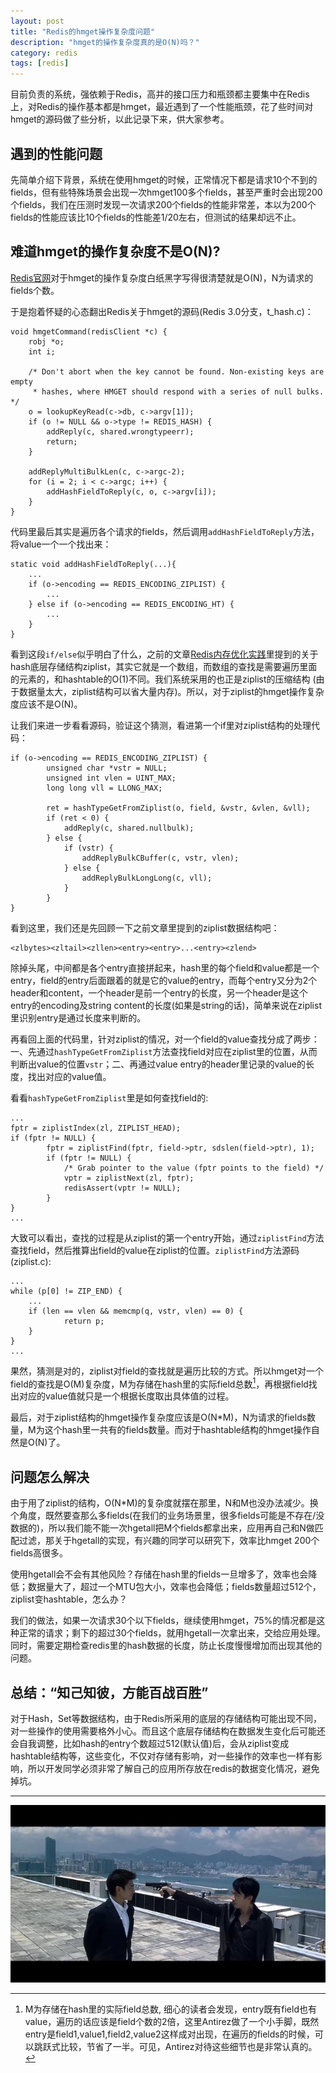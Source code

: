 ```yaml
---
layout: post
title: "Redis的hmget操作复杂度问题"
description: "hmget的操作复杂度真的是O(N)吗？"
category: redis
tags: [redis]
---
```


目前负责的系统，强依赖于Redis，高并的接口压力和瓶颈都主要集中在Redis上，对Redis的操作基本都是hmget，最近遇到了一个性能瓶颈，花了些时间对hmget的源码做了些分析，以此记录下来，供大家参考。

## 遇到的性能问题
先简单介绍下背景，系统在使用hmget的时候，正常情况下都是请求10个不到的fields，但有些特殊场景会出现一次hmget100多个fields，甚至严重时会出现200个fields，我们在压测时发现一次请求200个fields的性能非常差，本以为200个fields的性能应该比10个fields的性能差1/20左右，但测试的结果却远不止。

## 难道hmget的操作复杂度不是O(N)?
[Redis官网](http://redis.io/commands/hmget)对于hmget的操作复杂度白纸黑字写得很清楚就是O(N)，N为请求的fields个数。

于是抱着怀疑的心态翻出Redis关于hmget的源码(Redis 3.0分支，t_hash.c)：

```
void hmgetCommand(redisClient *c) {
    robj *o;
    int i;

    /* Don't abort when the key cannot be found. Non-existing keys are empty
     * hashes, where HMGET should respond with a series of null bulks. */
    o = lookupKeyRead(c->db, c->argv[1]);
    if (o != NULL && o->type != REDIS_HASH) {
        addReply(c, shared.wrongtypeerr);
        return;
    }

    addReplyMultiBulkLen(c, c->argc-2);
    for (i = 2; i < c->argc; i++) {
        addHashFieldToReply(c, o, c->argv[i]);
    }
}
```
代码里最后其实是遍历各个请求的fields，然后调用```addHashFieldToReply```方法，将value一个一个找出来：

```
static void addHashFieldToReply(...){
	...
	if (o->encoding == REDIS_ENCODING_ZIPLIST) {
		...
	} else if (o->encoding == REDIS_ENCODING_HT) {
		...
	}
}
```
看到这段```if/else```似乎明白了什么，之前的文章[Redis内存优化实践](http://neway6655.github.io/redis/2016/07/19/redis-memory-optimization-in-practice.html)里提到的关于hash底层存储结构ziplist，其实它就是一个数组，而数组的查找是需要遍历里面的元素的，和hashtable的O(1)不同。我们系统采用的也正是ziplist的压缩结构 (由于数据量太大，ziplist结构可以省大量内存)。所以，对于ziplist的hmget操作复杂度应该不是O(N)。

让我们来进一步看看源码，验证这个猜测，看进第一个if里对ziplist结构的处理代码：

```
if (o->encoding == REDIS_ENCODING_ZIPLIST) {
        unsigned char *vstr = NULL;
        unsigned int vlen = UINT_MAX;
        long long vll = LLONG_MAX;

        ret = hashTypeGetFromZiplist(o, field, &vstr, &vlen, &vll);
        if (ret < 0) {
            addReply(c, shared.nullbulk);
        } else {
            if (vstr) {
                addReplyBulkCBuffer(c, vstr, vlen);
            } else {
                addReplyBulkLongLong(c, vll);
            }
        }
} 
```
看到这里，我们还是先回顾一下之前文章里提到的ziplist数据结构吧：

```
<zlbytes><zltail><zllen><entry><entry>...<entry><zlend>
```
除掉头尾，中间都是各个entry直接拼起来，hash里的每个field和value都是一个entry，field的entry后面跟着的就是它的value的entry，而每个entry又分为2个header和content，一个header是前一个entry的长度，另一个header是这个entry的encoding及string content的长度(如果是string的话)，简单来说在ziplist里识别entry是通过长度来判断的。

再看回上面的代码里，针对ziplist的情况，对一个field的value查找分成了两步：一、先通过```hashTypeGetFromZiplist```方法查找field对应在ziplist里的位置，从而判断出value的位置```vstr```；二、再通过value entry的header里记录的value的长度，找出对应的value值。

看看```hashTypeGetFromZiplist```里是如何查找field的:

```
...
fptr = ziplistIndex(zl, ZIPLIST_HEAD);
if (fptr != NULL) {
        fptr = ziplistFind(fptr, field->ptr, sdslen(field->ptr), 1);
        if (fptr != NULL) {
            /* Grab pointer to the value (fptr points to the field) */
            vptr = ziplistNext(zl, fptr);
            redisAssert(vptr != NULL);
        }
}
...
```
大致可以看出，查找的过程是从ziplist的第一个entry开始，通过```ziplistFind```方法查找field，然后推算出field的value在ziplist的位置。```ziplistFind```方法源码(ziplist.c):

```
...
while (p[0] != ZIP_END) {
	...
	if (len == vlen && memcmp(q, vstr, vlen) == 0) {
        	return p;
    }
}
...
```
果然，猜测是对的，ziplist对field的查找就是遍历比较的方式。所以hmget对一个field的查找是O(M)复杂度，M为存储在hash里的实际field总数[^1]，再根据field找出对应的value值就只是一个根据长度取出具体值的过程。

最后，对于ziplist结构的hmget操作复杂度应该是O(N*M)，N为请求的fields数量，M为这个hash里一共有的fields数量。而对于hashtable结构的hmget操作自然是O(N)了。

## 问题怎么解决
由于用了ziplist的结构，O(N*M)的复杂度就摆在那里，N和M也没办法减少。换个角度，既然要查那么多fields(在我们的业务场景里，很多fields可能是不存在/没数据的)，所以我们能不能一次hgetall把M个fields都拿出来，应用再自己和N做匹配过滤，那关于hgetall的实现，有兴趣的同学可以研究下，效率比hmget 200个fields高很多。

使用hgetall会不会有其他风险？存储在hash里的fields一旦增多了，效率也会降低；数据量大了，超过一个MTU包大小，效率也会降低；fields数量超过512个，ziplist变hashtable，怎么办？

我们的做法，如果一次请求30个以下fields，继续使用hmget，75%的情况都是这种正常的请求；剩下的超过30个fields，就用hgetall一次拿出来，交给应用处理。同时，需要定期检查redis里的hash数据的长度，防止长度慢慢增加而出现其他的问题。


## 总结：“知己知彼，方能百战百胜”
对于Hash，Set等数据结构，由于Redis所采用的底层的存储结构可能出现不同，对一些操作的使用需要格外小心。而且这个底层存储结构在数据发生变化后可能还会自我调整，比如hash的entry个数超过512(默认值)后，会从ziplist变成hashtable结构等，这些变化，不仅对存储有影响，对一些操作的效率也一样有影响，所以开发同学必须非常了解自己的应用所存放在redis的数据变化情况，避免掉坑。

[^1]: M为存储在hash里的实际field总数, 细心的读者会发现，entry既有field也有value，遍历的话应该是field个数的2倍，这里Antirez做了一个小手脚，既然entry是field1,value1,field2,value2这样成对出现，在遍历的fields的时候，可以跳跃式比较，节省了一半。可见，Antirez对待这些细节也是非常认真的。

------------


![image](https://raw.githubusercontent.com/Neway6655/neway6655.github.com/master/images/redis-hmget/hmget.png)







